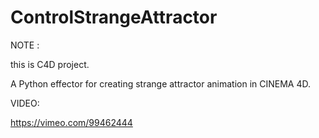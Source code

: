 ControlStrangeAttractor
=======================

NOTE :

this is C4D project.

A Python effector for creating strange attractor animation in CINEMA 4D.

VIDEO:

https://vimeo.com/99462444
